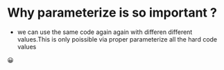 # Why parameterize is so important ?

- we can use the same code again again with differen different values.This is only poissible via proper parameterize all the hard code values

😀


